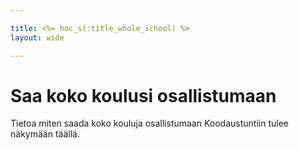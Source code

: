 ```yaml
---

title: <%= hoc_s(:title_whole_school) %>
layout: wide

---
```



# Saa koko koulusi osallistumaan

Tietoa miten saada koko kouluja osallistumaan Koodaustuntiin tulee näkymään täällä.

